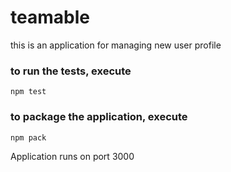 # teamable
this is an application for managing new user profile

### to run the tests, execute
    npm test

### to package the application, execute
    npm pack

Application runs on port 3000

